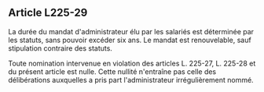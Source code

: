 Article L225-29
----
La durée du mandat d'administrateur élu par les salariés est déterminée par les
statuts, sans pouvoir excéder six ans. Le mandat est renouvelable, sauf
stipulation contraire des statuts.

Toute nomination intervenue en violation des articles L. 225-27, L. 225-28 et du
présent article est nulle. Cette nullité n'entraîne pas celle des délibérations
auxquelles a pris part l'administrateur irrégulièrement nommé.
